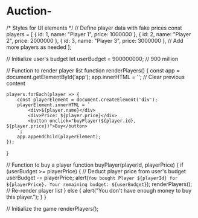 # Auction-
<!DOCTYPE html>
<html lang="en">
<head>
    <meta charset="UTF-8">
    <meta name="viewport" content="width=device-width, initial-scale=1.0">
    <title>Football Player Auction</title>
    <link rel="stylesheet" href="styles.css">
</head>
<body>
    <div id="app">
        <!-- UI elements will be dynamically generated here -->
    </div>
    <script src="script.js"></script>
</body>
</html>
/* Styles for UI elements */
// Define player data with fake prices
const players = [
    { id: 1, name: "Player 1", price: 1000000 },
    { id: 2, name: "Player 2", price: 2000000 },
    { id: 3, name: "Player 3", price: 3000000 },
    // Add more players as needed
];

// Initialize user's budget
let userBudget = 900000000; // 900 million

// Function to render player list
function renderPlayers() {
    const app = document.getElementById('app');
    app.innerHTML = ''; // Clear previous content

    players.forEach(player => {
        const playerElement = document.createElement('div');
        playerElement.innerHTML = `
            <div>${player.name}</div>
            <div>Price: ${player.price}</div>
            <button onclick="buyPlayer(${player.id}, ${player.price})">Buy</button>
        `;
        app.appendChild(playerElement);
    });
}

// Function to buy a player
function buyPlayer(playerId, playerPrice) {
    if (userBudget >= playerPrice) {
        // Deduct player price from user's budget
        userBudget -= playerPrice;
        alert(`You bought Player ${playerId} for ${playerPrice}. Your remaining budget: ${userBudget}`);
        renderPlayers(); // Re-render player list
    } else {
        alert("You don't have enough money to buy this player.");
    }
}

// Initialize the game
renderPlayers();
